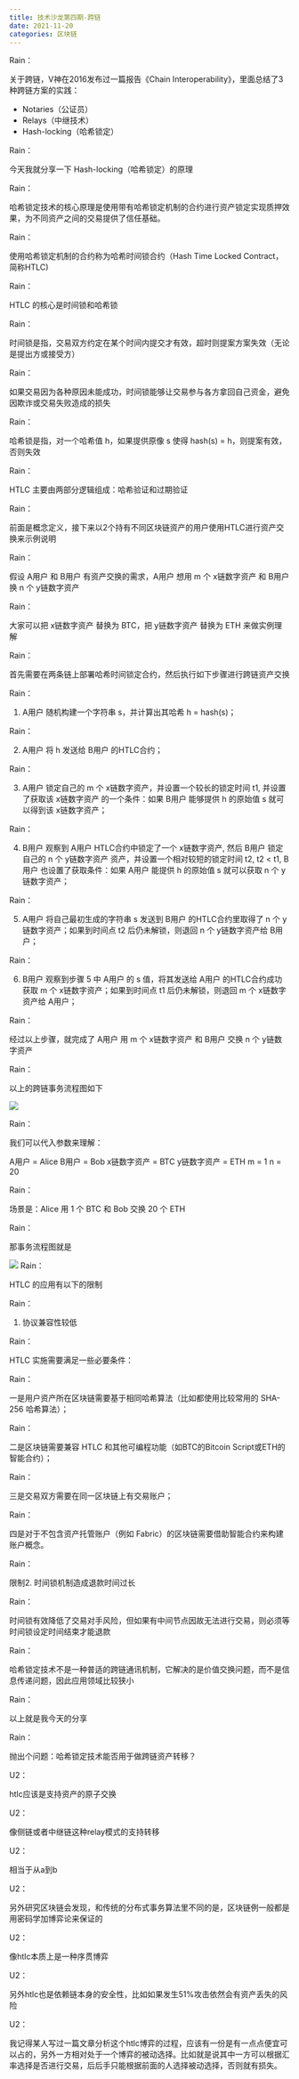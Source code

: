 ```yaml
---
title: 技术沙龙第四期-跨链
date: 2021-11-20
categories: 区块链
---
```


Rain：

关于跨链，V神在2016发布过一篇报告《Chain Interoperability》，里面总结了3种跨链方案的实践：
- Notaries（公证员）
- Relays（中继技术）
- Hash-locking（哈希锁定）

Rain：

今天我就分享一下 Hash-locking（哈希锁定）的原理

Rain：

哈希锁定技术的核心原理是使用带有哈希锁定机制的合约进行资产锁定实现质押效果，为不同资产之间的交易提供了信任基础。

Rain：

使用哈希锁定机制的合约称为哈希时间锁合约（Hash Time Locked Contract，简称HTLC)

Rain：

HTLC 的核心是时间锁和哈希锁

Rain：

时间锁是指，交易双方约定在某个时间内提交才有效，超时则提案方案失效（无论是提出方或接受方）

Rain：

如果交易因为各种原因未能成功，时间锁能够让交易参与各方拿回自己资金，避免因欺诈或交易失败造成的损失

Rain：

哈希锁是指，对一个哈希值 h，如果提供原像 s 使得 hash(s) = h，则提案有效，否则失效

Rain：

HTLC 主要由两部分逻辑组成：哈希验证和过期验证

Rain：

前面是概念定义，接下来以2个持有不同区块链资产的用户使用HTLC进行资产交换来示例说明

Rain：

假设 A用户 和 B用户 有资产交换的需求，A用户 想用 m 个 x链数字资产 和 B用户 换 n 个 y链数字资产

Rain：

大家可以把 x链数字资产 替换为 BTC，把 y链数字资产 替换为 ETH 来做实例理解

Rain：

首先需要在两条链上部署哈希时间锁定合约，然后执行如下步骤进行跨链资产交换

Rain：

1. A用户 随机构建一个字符串 s，并计算出其哈希 h = hash(s)；

Rain：

2. A用户 将 h 发送给 B用户 的HTLC合约；

Rain：

3. A用户 锁定自己的 m 个 x链数字资产，并设置一个较长的锁定时间 t1, 并设置了获取该 x链数字资产 的一个条件：如果 B用户 能够提供 h 的原始值 s 就可以得到该 x链数字资产；

Rain：

4. B用户 观察到 A用户 HTLC合约中锁定了一个 x链数字资产, 然后 B用户 锁定自己的 n 个 y链数字资产 资产，并设置一个相对较短的锁定时间 t2, t2 < t1, B用户 也设置了获取条件：如果 A用户 能提供 h 的原始值 s 就可以获取 n 个 y链数字资产；

Rain：

5. A用户 将自己最初生成的字符串 s 发送到 B用户 的HTLC合约里取得了 n 个 y链数字资产；如果到时间点 t2 后仍未解锁，则退回 n 个 y链数字资产给 B用户；

Rain：

6. B用户 观察到步骤 5 中 A用户 的 s 值，将其发送给 A用户 的HTLC合约成功获取 m 个 x链数字资产；如果到时间点 t1 后仍未解锁，则退回 m 个 x链数字资产给 A用户；

Rain：

经过以上步骤，就完成了 A用户 用 m 个 x链数字资产 和 B用户 交换 n 个 y链数字资产

Rain：

以上的跨链事务流程图如下

![](workflow.png)

Rain：

我们可以代入参数来理解：

A用户 = Alice
B用户 = Bob
x链数字资产 = BTC
y链数字资产 = ETH
m = 1
n = 20

Rain：

场景是：Alice 用 1 个 BTC 和 Bob 交换 20 个 ETH

Rain：

那事务流程图就是

![](workflow1.png)
Rain：

HTLC 的应用有以下的限制

Rain：

1. 协议兼容性较低

Rain：

HTLC 实施需要满足一些必要条件：

Rain：

一是用户资产所在区块链需要基于相同哈希算法（比如都使用比较常用的 SHA-256 哈希算法）；

Rain：

二是区块链需要兼容 HTLC 和其他可编程功能（如BTC的Bitcoin Script或ETH的智能合约）；

Rain：

三是交易双方需要在同一区块链上有交易账户；

Rain：

四是对于不包含资产托管账户（例如 Fabric）的区块链需要借助智能合约来构建账户概念。

Rain：

限制2. 时间锁机制造成退款时间过长

Rain：

时间锁有效降低了交易对手风险，但如果有中间节点因故无法进行交易，则必须等时间锁设定时间结束才能退款

Rain：

哈希锁定技术不是一种普适的跨链通讯机制，它解决的是价值交换问题，而不是信息传递问题，因此应用领域比较狭小

Rain：

以上就是我今天的分享

Rain：

抛出个问题：哈希锁定技术能否用于做跨链资产转移？

U2：

htlc应该是支持资产的原子交换

U2：

像侧链或者中继链这种relay模式的支持转移

U2：

相当于从a到b

U2：

另外研究区块链会发现，和传统的分布式事务算法里不同的是，区块链例一般都是用密码学加博弈论来保证的

U2：

像htlc本质上是一种序贯博弈

U2：

另外htlc也是依赖链本身的安全性，比如如果发生51%攻击依然会有资产丢失的风险

U2：

我记得某人写过一篇文章分析这个htlc博弈的过程，应该有一份是有一点点便宜可以占的，另外一方相对处于一个博弈的被动选择。比如就是说其中一方可以根据汇率选择是否进行交易，后后手只能根据前面的人选择被动选择，否则就有损失。